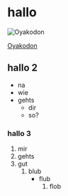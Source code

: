 # hallo

![Oyakodon](https://d3eh3svpl1busq.cloudfront.net/KQYMGOLIdXGmoAcyJsPOrQDKktgCbwtG/assets/static/source/rev-e62164b/wp-content/uploads/2019/10/Oyakodon-9976-II.jpg)

[Oyakodon](https://www.justonecookbook.com/oyakodon/ "Best Blog")

## hallo 2

* na
* wie
* gehts
  * dir
  * so?

### hallo 3

1. mir
1. gehts
1. gut
     1. blub
         * flub
              1. flob
